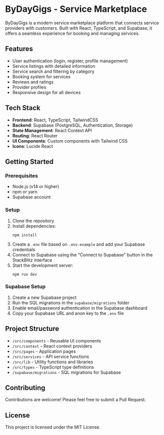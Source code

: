 # ByDayGigs - Service Marketplace

ByDayGigs is a modern service marketplace platform that connects service providers with customers. Built with React, TypeScript, and Supabase, it offers a seamless experience for booking and managing services.

## Features

- User authentication (login, register, profile management)
- Service listings with detailed information
- Service search and filtering by category
- Booking system for services
- Reviews and ratings
- Provider profiles
- Responsive design for all devices

## Tech Stack

- **Frontend**: React, TypeScript, TailwindCSS
- **Backend**: Supabase (PostgreSQL, Authentication, Storage)
- **State Management**: React Context API
- **Routing**: React Router
- **UI Components**: Custom components with Tailwind CSS
- **Icons**: Lucide React

## Getting Started

### Prerequisites

- Node.js (v14 or higher)
- npm or yarn
- Supabase account

### Setup

1. Clone the repository
2. Install dependencies:
   ```
   npm install
   ```
3. Create a `.env` file based on `.env.example` and add your Supabase credentials
4. Connect to Supabase using the "Connect to Supabase" button in the StackBlitz interface
5. Start the development server:
   ```
   npm run dev
   ```

### Supabase Setup

1. Create a new Supabase project
2. Run the SQL migrations in the `supabase/migrations` folder
3. Enable email/password authentication in the Supabase dashboard
4. Copy your Supabase URL and anon key to the `.env` file

## Project Structure

- `/src/components` - Reusable UI components
- `/src/context` - React context providers
- `/src/pages` - Application pages
- `/src/services` - API service functions
- `/src/lib` - Utility functions and libraries
- `/src/types` - TypeScript type definitions
- `/supabase/migrations` - SQL migrations for Supabase

## Contributing

Contributions are welcome! Please feel free to submit a Pull Request.

## License

This project is licensed under the MIT License.